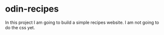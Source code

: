 # odin-recipes
In this project I am going to build a simple recipes website. I am not going to do the css yet.